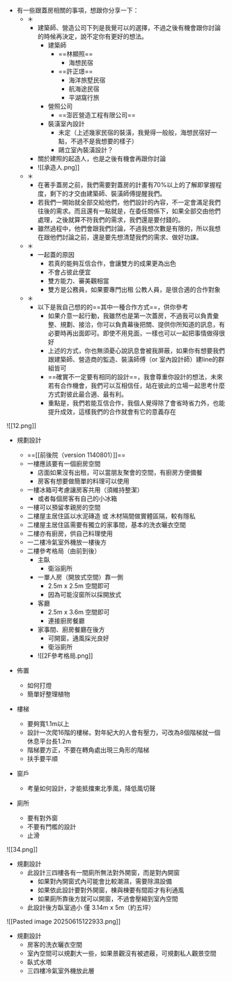 
- 有一些跟蓋房相關的事項，想跟你分享一下：
	- ＊ 
		- 建築師、營造公司下列是我覺可以的選擇，不過之後有機會跟你討論的時候再決定，說不定你有更好的想法。
			- 建築師
				- ==林顯照==
					- 海想民宿
				- ==許正璟==
					- 海洋旅墅民宿
					- 航海途民宿
					- 平湖窩行旅
			- 營照公司
				- ==澎匠營造工程有限公司==
			- 裝潢室內設計
				- 未定（上述幾家民宿的裝潢，我覺得一般般，海想民宿好一點，不過不是我想要的樣子）
				- 鷗立室內裝潢設計？
		- 關於建照的起造人，也是之後有機會再跟你討論
		- ![[承造人.png]]
	- ＊ 
		- 在著手蓋房之前，我們需要對蓋房的計畫有70%以上的了解即掌握程度，剩下的才交由建築師、裝潢師傅提醒我們。
		- 若我們一開始就全部交給他們，他們設計的內容，不一定會滿足我們往後的需求。而且還有一點就是，在委任關係下，如果全部交由他們處理，之後就算不符我們的需求，我們還是要付錢的。
		- 雖然過程中，他們會跟我們討論，不過我想次數是有限的，所以我想在跟他們討論之前，還是要先想清楚我們的需求、做好功課。
	- ＊
		- 一起蓋的原因
			- 若真的能夠互信合作，會讓雙方的成果更為出色
			- 不會占彼此便宜
			- 雙方能力、審美觀相當
			- 雙方是公務員，如果要專門出租 公教人員，是很合適的合作對象
	- ＊
		- 以下是我自己想的的==其中一種合作方式==，供你參考
			- 如果介意一起行動，我雖然也是第一次蓋房，不過我可以負責彙整、規劃、接洽，你可以負責幕後把關、提供你所知道的訊息，有必要時再出面即可。即使不用見面，一樣也可以一起把事情做得很好
			- 上述的方式，你也無須憂心說訊息會被我屏蔽，如果你有想要我們跟建築師、營造商的監造、裝潢師傅（or 室內設計師）建line的群組皆可
			- ==確實不一定要有相同的設計==，我會尊重你設計的想法，未來若有合作機會，我們可以互相信任，站在彼此的立場一起思考什麼方式對彼此最合適、最有利。
			- 重點是，我們若能互信合作，我個人覺得除了會省時省力外，也能提升成效，這樣我們的合作就會有它的意義存在

![[12.png]]
- 規劃設計
	- ==[[前後院（version 1140801）]]==
	- 一樓應該要有一個廚房空間
		- 店面如果沒有出租，可以當朋友聚會的空間，有廚房方便備餐
		- 房客有想要做簡單的料理可以使用
	- 一樓冰箱可考慮讓房客共用（須維持整潔）
		- 或者每個房客有自己的小冰箱
	- 一樓可以預留孝親房的空間
	- 二樓屋主居住區以水泥磚造 或 木材隔間做實體區隔，較有隱私
	- 二樓屋主居住區需要有獨立的家事間，基本的洗衣曬衣空間
	- 二樓亦有廚房，供自己料理使用
	- 一二樓冷氣室外機放一樓後方
	- 二樓參考格局（由前到後）
		- 主臥
			- 衛浴廁所
		- 一單人房（開放式空間）靠一側
			- 2.5m x 2.5m 空間即可
			- 因為可能沒窗所以採開放式
		- 客廳
			- 2.5m x 3.6m 空間即可
			- 連接廚房餐廳
		- 家事間、廚房餐廳在後方
			- 可開窗，通風採光良好
			- 衛浴廁所
		- ![[2F參考格局.png]]

- 佈置
	- 如何打燈
	- 簡單好整理植物
- 樓梯
	- 要夠寬1.1m以上
	- 設計一次爬16階的樓梯，對年紀大的人會有壓力，可改為8個階梯就一個休息平台長1.2m
	- 階梯要方正，不要在轉角處出現三角形的階梯
	- 扶手要平順
- 窗戶
	- 考量如何設計，才能抵擋東北季風，降低風切聲
- 廁所
	- 要有對外窗
	- 不要有門檻的設計
	- 止滑



![[34.png]]

- 規劃設計
	- 此設計三四樓各有一間廁所無法對外開窗，而是對內開窗
		- 如果對內開窗式內可能會比較潮濕，需要除濕設備
		- 如果依此設計要對外開窗，棟與棟要有間距才有利通風
		- 如果廁所靠後方就可以開窗，不過會壓縮到室內空間
	- 此設計後方臥室過小 僅 3.14m x 5m（約五坪）


![[Pasted image 20250615122933.png]]
- 規劃設計
	- 房客的洗衣曬衣空間
	- 室內空間可以規劃大一些，如果景觀沒有被遮蔽，可規劃私人觀景空間
	- 臥式水塔
	- 三四樓冷氣室外機放此層
